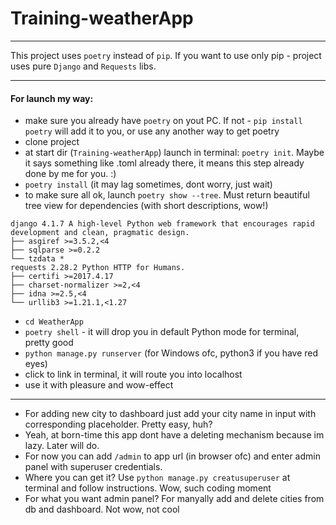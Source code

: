 # Training-weatherApp

---

This project uses `poetry` instead of `pip`. 
If you want to use only pip - project uses pure `Django` and `Requests` libs.

---
#### For launch my way:
- make sure you already have `poetry` on yout PC. If not - `pip install poetry` will add it to you, or use any another way to get poetry
- clone project
- at start dir (`Training-weatherApp`) launch in terminal: `poetry init`. Maybe it says something like .toml already there, it means this step already done by me for you. :)
- `poetry install` (it may lag sometimes, dont worry, just wait)
- to make sure all ok, launch `poetry show --tree`. Must return beautiful tree view for dependencies (with short descriptions, wow!)
```
django 4.1.7 A high-level Python web framework that encourages rapid development and clean, pragmatic design.
├── asgiref >=3.5.2,<4
├── sqlparse >=0.2.2
└── tzdata *
requests 2.28.2 Python HTTP for Humans.
├── certifi >=2017.4.17
├── charset-normalizer >=2,<4
├── idna >=2.5,<4
└── urllib3 >=1.21.1,<1.27
```
- `cd WeatherApp`
- `poetry shell` - it will drop you in default Python mode for terminal, pretty good
- `python manage.py runserver` (for Windows ofc, python3 if you have red eyes)
- click to link in terminal, it will route you into localhost
- use it with pleasure and wow-effect

---
- For adding new city to dashboard just add your city name in input with corresponding placeholder. Pretty easy, huh?
- Yeah, at born-time this app dont have a deleting mechanism because im lazy. Later will do. 
- For now you can add `/admin` to app url (in browser ofc) and enter admin panel with superuser credentials.
- Where you can get it? Use `python manage.py creatusuperuser` at terminal and follow instructions. Wow, such coding moment
- For what you want admin panel? For manyally add and delete cities from db and dashboard. Not wow, not cool
